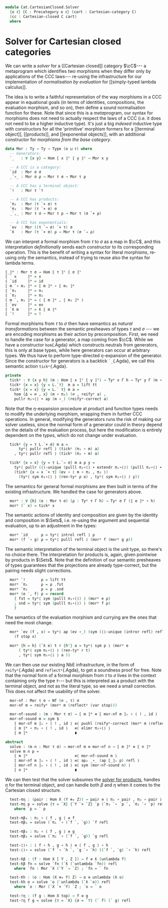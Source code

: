<!--
```agda
open import Cat.Diagram.Exponential
open import Cat.Diagram.Terminal
open import Cat.Diagram.Product
open import Cat.Functor.Adjoint
open import Cat.Cartesian
open import Cat.Prelude

import Cat.CartesianClosed.Lambda as L
import Cat.Reasoning
```
-->

```agda
module Cat.CartesianClosed.Solver
  {o ℓ} {C : Precategory o ℓ} (cart : Cartesian-category C)
  (cc : Cartesian-closed C cart)
  where
```

<!--
```agda
open Cartesian-category cart
open Cartesian-closed cc
private open module L' = L C cart cc

open L' using (Ty ; module Ty ; `_ ; _`×_ ; _`⇒_ ; `⊤) public

private variable
  Γ Δ Θ : Cx
  τ σ ρ : Ty
```
-->

# Solver for Cartesian closed categories

We can write a *solver* for a [[Cartesian closed]] category $\cC$--- a
metaprogram which identifies two morphisms when they differ only by
applications of the CCC laws--- re-using the infrastructure for our
implementation of *normalisation by evaluation* for [[simply-typed
lambda calculus]].

The idea is to write a faithful representation of the way morphisms in a
CCC appear in equational goals (in terms of identities, compositions,
the evaluation morphism, and so on), then define a sound normalisation
function for these. Note that since this is a *meta*program, our syntax
for morphisms does not need to actually respect the laws of a CCC (i.e.
it does not need to be a higher inductive type). It's just a big
*indexed* inductive type with constructors for all the 'primitive'
morphism formers for a [[terminal object]], [[products]], and
[[exponential objects]], with an additional constructor for *morphisms
from the base category*.

```agda
data Mor : Ty → Ty → Type (o ⊔ ℓ) where
  -- Generators:
  `_   : ∀ {x y} → Hom ⟦ x ⟧ᵗ ⟦ y ⟧ᵗ → Mor x y

  -- A CCC is a category:
  `id  : Mor σ σ
  _`∘_ : Mor σ ρ → Mor τ σ → Mor τ ρ

  -- A CCC has a terminal object:
  `!   : Mor τ `⊤

  -- A CCC has products:
  `π₁  : Mor (τ `× σ) τ
  `π₂  : Mor (τ `× σ) σ
  _`,_ : Mor τ σ → Mor τ ρ → Mor τ (σ `× ρ)

  -- A CCC has exponentials:
  `ev  : Mor ((τ `⇒ σ) `× τ) σ
  `ƛ   : Mor (τ `× σ) ρ → Mor τ (σ `⇒ ρ)
```

<!--
```agda
infixr 20 _`∘_
infixr 19 _`,_ _`⊗₁_
infix 25 `_

pattern _`⊗₁_ f g = f `∘ `π₁ `, g `∘ `π₂
pattern `unlambda f = `ev `∘ (f `⊗₁ `id)
```
-->

We can interpret a formal morphism from $\tau$ to $\sigma$ as a map in
$\cC$, and this interpretation *definitionally* sends each constructor
to its corresponding operation. This is the benefit of writing a syntax
for literal morphisms, re-using only the semantics, instead of trying to
reuse also the syntax for lambda terms.

```agda
⟦_⟧ᵐ : Mor τ σ → Hom ⟦ τ ⟧ᵗ ⟦ σ ⟧ᵗ
⟦ ` x     ⟧ᵐ = x
⟦ `id     ⟧ᵐ = id
⟦ m `∘ m₁ ⟧ᵐ = ⟦ m ⟧ᵐ ∘ ⟦ m₁ ⟧ᵐ
⟦ `π₁     ⟧ᵐ = π₁
⟦ `π₂     ⟧ᵐ = π₂
⟦ m `, m₁ ⟧ᵐ = ⟨ ⟦ m ⟧ᵐ , ⟦ m₁ ⟧ᵐ ⟩
⟦ `ev     ⟧ᵐ = ev
⟦ `ƛ m    ⟧ᵐ = ƛ ⟦ m ⟧ᵐ
⟦ `!      ⟧ᵐ = !
```

Formal morphisms from $\tau$ to $\sigma$ then have semantics as *natural
transformations* between the semantic presheaves of types $\tau$ and
$\sigma$ --- we are encoding morphisms as their action by
precomposition. First, we need to handle the case for a generator, a map
coming from $\cC$. While we have a constructor `hom`{.Agda} which
constructs neutrals from generators, this is only at base types, while
here generators can occur at arbitrary types. We thus have to perform
type-directed $\eta$-expansion of the generator. Since the constructor
for generators is a backtick `` `_ ``{.Agda}, we call this semantic
action `tickᵖ`{.Agda}.

```agda
private
  tickᵖ : ∀ {x y h} (m : Hom ⟦ x ⟧ᵗ ⟦ y ⟧ᵗ) → Tyᵖ x Γ h → Tyᵖ y Γ (m ∘ h)
  tickᵖ {x = x} {y = L.`⊤}  m a = lift tt
  tickᵖ {x = x} {y = L.` τ} m a =
    hom {Δ = ∅ , x} (m ∘ π₂) (∅ , reifyᵖ a) ,
    pullr π₂∘⟨⟩ ∙ ap (m ∘_) (reifyᵖ-correct a)
```

Note that the $\eta$-expansion procedure at product and function types
needs to modify the underlying morphism, wrapping them in further CCC
operations. In general, modifying the generators runs the risk of making
our solver useless, since the normal form of a generator could in theory
depend on the details of the evaluation process, but here the
modification is entirely dependent on the *types*, which do not change
under evaluation.

```agda
  tickᵖ {y = τ L.`× σ} m a =
      tyᵖ⟨ pullr refl ⟩ (tickᵖ (π₁ ∘ m) a)
    , tyᵖ⟨ pullr refl ⟩ (tickᵖ (π₂ ∘ m) a)

  tickᵖ {x = x} {y = τ L.`⇒ σ} m a ρ y =
    tyᵖ⟨ pullr (⟨⟩-unique (pulll π₁∘⟨⟩ ∙ extendr π₁∘⟨⟩) (pulll π₂∘⟨⟩ ∙ π₂∘⟨⟩)) ⟩
    (tickᵖ {x = x `× τ} (ev ∘ ⟨ m ∘ π₁ , π₂ ⟩)
      (tyᵖ⟨ sym π₁∘⟨⟩ ⟩ (ren-tyᵖ ρ a) , tyᵖ⟨ sym π₂∘⟨⟩ ⟩ y))
```

The semantics for general formal morphisms are then built in terms of
the existing infrastructure. We handled the case for generators above.

```agda
  morᵖ : ∀ {h} (e : Mor τ σ) (ρ : Tyᵖ τ Γ h) → Tyᵖ σ Γ (⟦ e ⟧ᵐ ∘ h)
  morᵖ (` x) = tickᵖ x
```

The semantic actions of identity and composition are given by the
identity and composition in $\Sets$, i.e. re-using the argument and
sequential evaluation, up to an adjustment in the types:

```agda
  morᵖ `id      ρ = tyᵖ⟨ introl refl ⟩ ρ
  morᵖ (f `∘ g) ρ = tyᵖ⟨ pulll refl ⟩ (morᵖ f (morᵖ g ρ))
```

The semantic interpretation of the terminal object is the unit type, so
there's no choice there. The interpretation for products is, again,
given pointwise by products in $\Sets$. Note that the definition of our
semantic presheaves of types guarantees that the projections are already
type-correct, but the pairing needs slight corrections.

```agda
  morᵖ `!       ρ = lift tt
  morᵖ `π₁      ρ = ρ .fst
  morᵖ `π₂      ρ = ρ .snd
  morᵖ (e `, f) ρ = record
    { fst = tyᵖ⟨ sym (pulll π₁∘⟨⟩) ⟩ (morᵖ e ρ)
    ; snd = tyᵖ⟨ sym (pulll π₂∘⟨⟩) ⟩ (morᵖ f ρ)
    }
```

The semantics of the evaluation morphism and currying are the ones that
need the most change.

```agda
  morᵖ `ev (f , x) = tyᵖ⟨ ap (ev ∘_) (sym (⟨⟩-unique (intror refl) refl)) ⟩
    (f stop x)

  morᵖ {h = h} (`ƛ e) t r {h'} a = tyᵖ⟨ sym p ⟩ (morᵖ e
      ( tyᵖ⟨ sym π₁∘⟨⟩ ⟩ (ren-tyᵖ r t)
      , tyᵖ⟨ sym π₂∘⟨⟩ ⟩ a ))
```

<!--
```agda
    where
    p =
      ev ∘ ⟨ ((ƛ ⟦ e ⟧ᵐ) ∘ h) ∘ ⟦ r ⟧ʳ , h' ⟩
        ≡⟨ ap (ev ∘_) (sym (⟨⟩-unique (pulll π₁∘⟨⟩ ∙ pullr π₁∘⟨⟩ ∙ pulll refl) (pulll π₂∘⟨⟩ ∙ pullr π₂∘⟨⟩ ∙ idl _))) ⟩
      ev ∘ (ƛ ⟦ e ⟧ᵐ ⊗₁ id) ∘ ⟨ h ∘ ⟦ r ⟧ʳ , h' ⟩
        ≡⟨ pulll (commutes _) ⟩
      ⟦ e ⟧ᵐ ∘ ⟨ h ∘ ⟦ r ⟧ʳ , h' ⟩
        ∎
```
-->

We can then use our existing NbE infrastructure, in the form of
`reifyᵖ`{.Agda} and `reflectᵖ`{.Agda}, to get a soundness proof for
free. Note that the normal form of a formal morphism from $\tau$ to
$\sigma$ lives in the context containing only the type $\tau$--- but
this is interpreted as a product with the terminal object, and not as
the literal type, so we need a small correction. This does not affect
the usability of the solver.

```agda
  mor-nf : Mor τ σ → Nf (∅ , τ) σ
  mor-nf m = reifyᵖ (morᵖ m (reflectᵖ (var stop)))

  mor-nf-sound : (m : Mor τ σ) → ⟦ m ⟧ᵐ ≡ ⟦ mor-nf m ⟧ₙ ∘ ⟨ ! , id ⟩
  mor-nf-sound m = sym $
    ⟦ mor-nf m ⟧ₙ ∘ ⟨ ! , id ⟩ ≡⟨ pushl (reifyᵖ-correct (morᵖ m (reflectᵖ (var stop)))) ⟩
    ⟦ m ⟧ᵐ ∘ π₂ ∘ ⟨ ! , id ⟩   ≡⟨ elimr π₂∘⟨⟩ ⟩
    ⟦ m ⟧ᵐ                     ∎

abstract
  solve : (m n : Mor τ σ) → mor-nf m ≡ mor-nf n → ⟦ m ⟧ᵐ ≡ ⟦ n ⟧ᵐ
  solve m n p =
    ⟦ m ⟧ᵐ                     ≡⟨ mor-nf-sound m ⟩
    ⟦ mor-nf m ⟧ₙ ∘ ⟨ ! , id ⟩ ≡⟨ ap₂ _∘_ (ap ⟦_⟧ₙ p) refl ⟩
    ⟦ mor-nf n ⟧ₙ ∘ ⟨ ! , id ⟩ ≡⟨ sym (mor-nf-sound n) ⟩
    ⟦ n ⟧ᵐ                     ∎
```

<!--
```agda
private module _ {W X Y Z} (f : Hom X Y) (g : Hom X Z) (h : Hom W X) where
  `W `X `Y `Z : Ty
  `W = ` W ; `X = ` X ; `Y = ` Y ; `Z = ` Z

  `f : Mor `X `Y
  `f = ` f

  `g : Mor `X `Z
  `g = ` g

  `h : Mor `W `X
  `h = ` h
```
-->

We can then test that the solver subsumes the [solver for products],
handles $\eta$ for the terminal object, and can handle both $\beta$ and
$\eta$ when it comes to the Cartesian closed structure.

[solver for products]: Cat.Diagram.Product.Solver.html

```agda
  test-πη : (pair : Hom X (Y ⊗₀ Z)) → pair ≡ ⟨ π₁ ∘ pair , π₂ ∘ pair ⟩
  test-πη p = solve {τ = `X} {`Y `× `Z} `p (`π₁ `∘ `p `, `π₂ `∘ `p) refl
    where `p = ` p

  test-πβ₁ : π₁ ∘ ⟨ f , g ⟩ ≡ f
  test-πβ₁ = solve (`π₁ `∘ (`f `, `g)) `f refl

  test-πβ₂ : π₂ ∘ ⟨ f , g ⟩ ≡ g
  test-πβ₂ = solve (`π₂ `∘ (`f `, `g)) `g refl

  test-⟨⟩∘ : ⟨ f ∘ h , g ∘ h ⟩ ≡ ⟨ f , g ⟩ ∘ h
  test-⟨⟩∘ = solve (`f `∘ `h `, `g `∘ `h) ((`f `, `g) `∘ `h) refl

  test-ƛβ : (f : Hom X [ Y , Z ]) → f ≡ ƛ (unlambda f)
  test-ƛβ fn = solve `fn (`ƛ (`unlambda `fn)) refl
    where `fn : Mor `X (`Y `⇒ `Z) ; `fn = ` fn

  test-ƛh : (o : Hom (X ⊗₀ Y) Z) → o ≡ unlambda (ƛ o)
  test-ƛh o = solve `o (`unlambda (`ƛ `o)) refl
    where `o : Mor (`X `× `Y) `Z ; `o = ` o

  test-!η : (f g : Hom X top) → f ≡ g
  test-!η f g = solve {τ = `X} {σ = `⊤} (` f) (` g) refl
```
